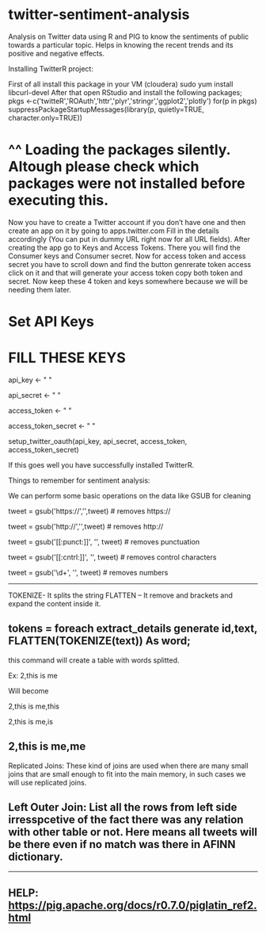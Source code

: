 # twitter-sentiment-analysis

Analysis on Twitter data using R and PIG to know the sentiments of public towards a particular topic. Helps in knowing the recent trends and its positive and negative effects.

Installing TwitterR project:

First of all install this package in your VM (cloudera)
sudo yum install libcurl-devel
After that open RStudio and install the following packages;
pkgs <-c('twitteR','ROAuth','httr','plyr','stringr','ggplot2','plotly')
for(p in pkgs) suppressPackageStartupMessages(library(p, quietly=TRUE, character.only=TRUE))
# ^^ Loading the packages silently. Altough please check which packages were not installed before executing this.

Now you have to create a Twitter account if you don’t have one and then create an app on it by going to apps.twitter.com Fill in the details accordingly (You can put in dummy URL right now for all URL fields).
After creating the app go to Keys and Access Tokens. There you will find the Consumer keys and Consumer secret. Now for access token and access secret you have to scroll down and find the button genrerate token access click on it and that will generate your access token copy both token and secret. Now keep these 4 token and keys somewhere because we will be needing them later.

# Set API Keys
# FILL THESE KEYS

api_key <- "   "

api_secret <- "  "

access_token <- "  "

access_token_secret <- "  "

setup_twitter_oauth(api_key, api_secret, access_token, access_token_secret)

If this goes well you have successfully installed TwitterR.



Things to remember for sentiment analysis:

We can perform some basic operations on the data  like GSUB for cleaning

tweet = gsub('https://','',tweet) # removes https://

tweet = gsub('http://','',tweet) # removes http://

tweet = gsub('[[:punct:]]', '', tweet) # removes punctuation 

tweet = gsub('[[:cntrl:]]', '', tweet) # removes control characters

tweet = gsub('\\d+', '', tweet)	# removes numbers

----
TOKENIZE- It splits the string
FLATTEN – It remove and brackets and expand the content inside it.

tokens = foreach extract_details generate id,text, FLATTEN(TOKENIZE(text)) As word;
-----
this command will create a table with words splitted.

Ex: 
2,this is me

Will become

2,this is me,this

2,this is me,is

2,this is me,me
------------
Replicated Joins: These kind of joins are used when there are many small joins that are small enough to fit into the main memory, in such cases we will use replicated joins.

Left Outer Join: List all the rows from left side irresspcetive of the fact there was any relation with other table or not. Here means all tweets will be there even if no match was there in AFINN dictionary.
-------------


----------
HELP: https://pig.apache.org/docs/r0.7.0/piglatin_ref2.html
--------



